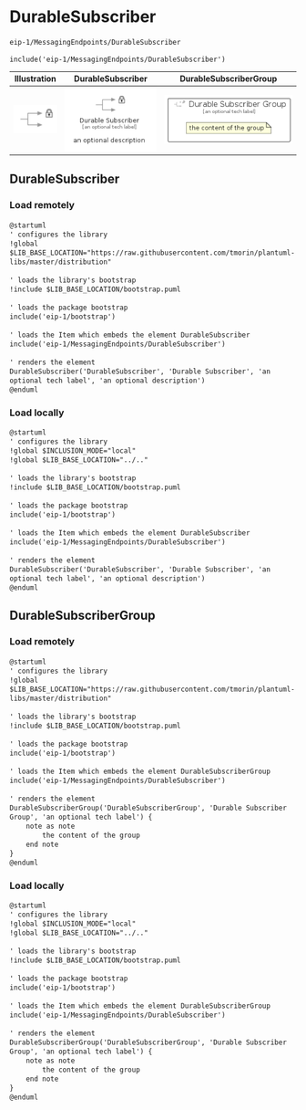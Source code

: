 # DurableSubscriber


```text
eip-1/MessagingEndpoints/DurableSubscriber
```

```text
include('eip-1/MessagingEndpoints/DurableSubscriber')
```



| Illustration | DurableSubscriber | DurableSubscriberGroup |
| :---: | :---: | :---: |
| ![illustration for Illustration](../../eip-1/MessagingEndpoints/DurableSubscriber.png) | ![illustration for DurableSubscriber](../../eip-1/MessagingEndpoints/DurableSubscriber.Local.png) | ![illustration for DurableSubscriberGroup](../../eip-1/MessagingEndpoints/DurableSubscriberGroup.Local.png) |




## DurableSubscriber

### Load remotely
```plantuml
@startuml
' configures the library
!global $LIB_BASE_LOCATION="https://raw.githubusercontent.com/tmorin/plantuml-libs/master/distribution"

' loads the library's bootstrap
!include $LIB_BASE_LOCATION/bootstrap.puml

' loads the package bootstrap
include('eip-1/bootstrap')

' loads the Item which embeds the element DurableSubscriber
include('eip-1/MessagingEndpoints/DurableSubscriber')

' renders the element
DurableSubscriber('DurableSubscriber', 'Durable Subscriber', 'an optional tech label', 'an optional description')
@enduml
```

### Load locally
```plantuml
@startuml
' configures the library
!global $INCLUSION_MODE="local"
!global $LIB_BASE_LOCATION="../.."

' loads the library's bootstrap
!include $LIB_BASE_LOCATION/bootstrap.puml

' loads the package bootstrap
include('eip-1/bootstrap')

' loads the Item which embeds the element DurableSubscriber
include('eip-1/MessagingEndpoints/DurableSubscriber')

' renders the element
DurableSubscriber('DurableSubscriber', 'Durable Subscriber', 'an optional tech label', 'an optional description')
@enduml
```

## DurableSubscriberGroup

### Load remotely
```plantuml
@startuml
' configures the library
!global $LIB_BASE_LOCATION="https://raw.githubusercontent.com/tmorin/plantuml-libs/master/distribution"

' loads the library's bootstrap
!include $LIB_BASE_LOCATION/bootstrap.puml

' loads the package bootstrap
include('eip-1/bootstrap')

' loads the Item which embeds the element DurableSubscriberGroup
include('eip-1/MessagingEndpoints/DurableSubscriber')

' renders the element
DurableSubscriberGroup('DurableSubscriberGroup', 'Durable Subscriber Group', 'an optional tech label') {
    note as note
        the content of the group
    end note
}
@enduml
```

### Load locally
```plantuml
@startuml
' configures the library
!global $INCLUSION_MODE="local"
!global $LIB_BASE_LOCATION="../.."

' loads the library's bootstrap
!include $LIB_BASE_LOCATION/bootstrap.puml

' loads the package bootstrap
include('eip-1/bootstrap')

' loads the Item which embeds the element DurableSubscriberGroup
include('eip-1/MessagingEndpoints/DurableSubscriber')

' renders the element
DurableSubscriberGroup('DurableSubscriberGroup', 'Durable Subscriber Group', 'an optional tech label') {
    note as note
        the content of the group
    end note
}
@enduml
```

